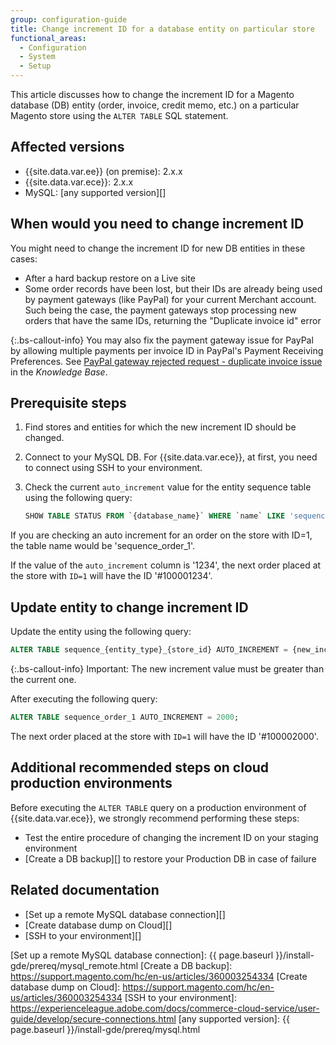 ```yaml
---
group: configuration-guide
title: Change increment ID for a database entity on particular store
functional_areas:
  - Configuration
  - System
  - Setup
---
```


This article discusses how to change the increment ID for a Magento database (DB) entity (order, invoice, credit memo, etc.) on a particular Magento store using the `ALTER TABLE` SQL statement.

## Affected versions

-  {{site.data.var.ee}} (on premise): 2.x.x
-  {{site.data.var.ece}}: 2.x.x
-  MySQL: [any supported version][]

## When would you need to change increment ID

You might need to change the increment ID for new DB entities in these cases:

-  After a hard backup restore on a Live site
-  Some order records have been lost, but their IDs are already being used by payment gateways (like PayPal) for your current Merchant account. Such being the case, the payment  gateways stop processing new orders that have the same IDs, returning the "Duplicate invoice id" error

 {:.bs-callout-info}
You may also fix the payment gateway issue for PayPal by allowing multiple payments per invoice ID in PayPal's Payment Receiving Preferences. See [PayPal gateway rejected request - duplicate invoice issue][] in the _Knowledge Base_.

## Prerequisite steps

1. Find stores and entities for which the new increment ID should be changed.
1. Connect to your MySQL DB.
   For {{site.data.var.ece}}, at first, you need to connect using SSH to your environment.
1. Check the current `auto_increment` value for the entity sequence table using the following query:

   ```sql
   SHOW TABLE STATUS FROM `{database_name}` WHERE `name` LIKE 'sequence_{entity_type}_{store_id}';
   ```

If you are checking an auto increment for an order on the store with ID=1, the table name would be 'sequence_order_1'.

If the value of the `auto_increment` column is '1234', the next order placed at the store with `ID=1` will have the ID '#100001234'.

## Update entity to change increment ID

Update the entity using the following query:

```sql
ALTER TABLE sequence_{entity_type}_{store_id} AUTO_INCREMENT = {new_increment_value};
```

 {:.bs-callout-info}
Important: The new increment value must be greater than the current one.

After executing the following query:

```sql
ALTER TABLE sequence_order_1 AUTO_INCREMENT = 2000;
```

The next order placed at the store with `ID=1` will have the ID '#100002000'.

## Additional recommended steps on cloud production environments

Before executing the `ALTER TABLE` query on a production environment of {{site.data.var.ece}}, we strongly recommend performing these steps:

-  Test the entire procedure of changing the increment ID on your staging environment
-  [Create a DB backup][] to restore your Production DB in case of failure

## Related documentation

-  [Set up a remote MySQL database connection][]
-  [Create database dump on Cloud][]
-  [SSH to your environment][]

<!-- Link Definitions -->
[PayPal gateway rejected request - duplicate invoice issue]: https://support.magento.com/hc/en-us/articles/115002457473
[Set up a remote MySQL database connection]: {{ page.baseurl }}/install-gde/prereq/mysql_remote.html
[Create a DB backup]: https://support.magento.com/hc/en-us/articles/360003254334
[Create database dump on Cloud]: https://support.magento.com/hc/en-us/articles/360003254334
[SSH to your environment]: https://experienceleague.adobe.com/docs/commerce-cloud-service/user-guide/develop/secure-connections.html
[any supported version]: {{ page.baseurl }}/install-gde/prereq/mysql.html
